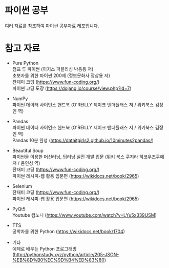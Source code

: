 # 파이썬 공부  
여러 자료를 참조하여 파이썬 공부자료 레포입니다.


# 참고 자료
- Pure Python  
  점프 투 파이썬 (이지스 퍼블리싱 박응용 저)  
  초보자를 위한 파이썬 200제 (정보문화사 장삼용 저)  
  잔재미 코딩 (https://www.fun-coding.org/)  
  파이썬 코딩 도장 (https://dojang.io/course/view.php?id=7)  

- NumPy  
  파이썬 데이터 사이언스 핸드북 (O'REILLY 제이크 밴더플래스 저 / 위키북스 김정인 역)

- Pandas  
  파이썬 데이터 사이언스 핸드북 (O'REILLY 제이크 밴더플래스 저 / 위키북스 김정인 역)  
  Pandas 10분 완성 (https://dataitgirls2.github.io/10minutes2pandas/)

- Beautiful Soup  
  파이썬을 이용한 머신러닝, 딥러닝 실전 개발 입문 (위키 북스 쿠지라 히코우즈쿠에 저 / 윤인성 역)  
  잔재미 코딩 (https://www.fun-coding.org/)  
  파이썬 레시피-웹 활용 입문편 (https://wikidocs.net/book/2965)
  
 - Selenium  
   잔재미 코딩 (https://www.fun-coding.org/)  
   파이썬 레시피-웹 활용 입문편 (https://wikidocs.net/book/2965)  
 
 - PyQt5  
   Youtube 컴노니 (https://www.youtube.com/watch?v=LYu5x339USM)
   
 - TTS  
   공학자를 위한 Python (https://wikidocs.net/book/1704)
   
 - 기타  
   예제로 배우는 Python 프로그래밍 (http://pythonstudy.xyz/python/article/205-JSON-%EB%8D%B0%EC%9D%B4%ED%83%80)

